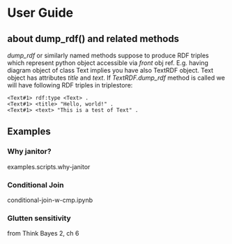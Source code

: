 # User Guide

## about dump_rdf() and related methods

*dump_rdf* or similarly named methods suppose to produce RDF triples which represent python object accessible via *front* obj ref.
E.g. having diagram object of class Text implies you have also TextRDF object. Text object has attributes *title* and *text*.
If *TextRDF.dump_rdf* method is called we will have following RDF triples in triplestore:

```
<Text#1> rdf:type <Text> .
<Text#1> <title> "Hello, world!" .
<Text#1> <text> "This is a test of Text" .
```

## Examples

### Why janitor?

examples.scripts.why-janitor

### Conditional Join

conditional-join-w-cmp.ipynb

### Glutten sensitivity

from Think Bayes 2, ch 6
